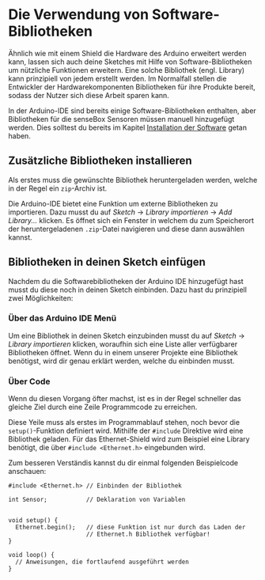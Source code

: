 # Die Verwendung von Software-Bibliotheken

Ähnlich wie mit einem Shield die Hardware des Arduino erweitert werden kann, lassen sich auch deine Sketches mit Hilfe von Software-Bibliotheken um nützliche Funktionen erweitern.
Eine solche Bibliothek (engl. Library) kann prinzipiell von jedem erstellt werden.
Im Normalfall stellen die Entwickler der Hardwarekomponenten Bibliotheken für ihre Produkte bereit, sodass der Nutzer sich diese Arbeit sparen kann.

In der Arduino-IDE sind bereits einige Software-Bibliotheken enthalten, aber Bibliotheken für die senseBox Sensoren müssen manuell hinzugefügt werden.
Dies solltest du bereits im Kapitel [Installation der Software](../getting_started/installation_der_software.md) getan haben.

## Zusätzliche Bibliotheken installieren
Als erstes muss die gewünschte Bibliothek heruntergeladen werden, welche in der Regel ein `zip`-Archiv ist.

Die Arduino-IDE bietet eine Funktion um externe Bibliotheken zu importieren. Dazu musst du auf *Sketch* -> *Library importieren* -> *Add Library...* klicken. Es öffnet sich ein Fenster in welchem du zum Speicherort der heruntergeladenen `.zip`-Datei navigieren und diese dann auswählen kannst.

## Bibliotheken in deinen Sketch einfügen
Nachdem du die Softwarebibliotheken der Arduino IDE hinzugefügt hast musst du diese noch in deinen Sketch einbinden. Dazu hast du prinzipiell zwei Möglichkeiten:

### Über das Arduino IDE Menü
Um eine Bibliothek in deinen Sketch einzubinden musst du auf *Sketch* -> *Library importieren* klicken, woraufhin sich eine Liste aller verfügbarer Bibliotheken öffnet. Wenn du in einem unserer Projekte eine Bibliothek benötigst, wird dir genau erklärt werden, welche du einbinden musst.

### Über Code
Wenn du diesen Vorgang öfter machst, ist es in der Regel schneller das gleiche Ziel durch eine Zeile Programmcode zu erreichen.

Diese Yeile muss als erstes im Programmablauf stehen, noch bevor die `setup()`-Funktion definiert wird.
Mithilfe der `#include` Direktive wird eine Bibliothek geladen.
Für das Ethernet-Shield wird zum Beispiel eine Library benötigt, die über `#include <Ethernet.h>` eingebunden wird.

Zum besseren Verständis kannst du dir einmal folgenden Beispielcode anschauen:

```arduino
#include <Ethernet.h> // Einbinden der Bibliothek

int Sensor;           // Deklaration von Variablen


void setup() {
  Ethernet.begin();   // diese Funktion ist nur durch das Laden der
                      // Ethernet.h Bibliothek verfügbar!
}

void loop() {
  // Anweisungen, die fortlaufend ausgeführt werden
}
```
